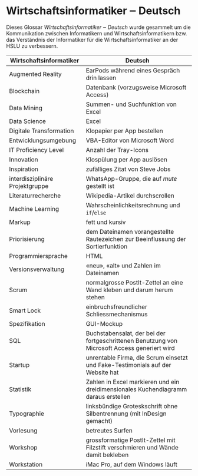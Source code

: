 # Wirtschaftsinformatiker ‒ Deutsch

Dieses Glossar _Wirtschaftsinformatiker ‒ Deutsch_ wurde gesammelt um die
Kommunikation zwischen Informatikern und Wirtschaftsinformatikern bzw. das
Verständnis der Informatiker für die Wirtschaftsinformatiker an der HSLU zu
verbessern.

| Wirtschaftsinformatiker         | Deutsch                                                                                      |
|---------------------------------|----------------------------------------------------------------------------------------------|
| Augmented Reality               | EarPods während eines Gespräch drin lassen                                                   |
| Blockchain                      | Datenbank (vorzugsweise Microsoft Access)                                                    |
| Data Mining                     | Summen- und Suchfunktion von Excel                                                           |
| Data Science                    | Excel                                                                                        |
| Digitale Transformation         | Klopapier per App bestellen                                                                  |
| Entwicklungsumgebung            | VBA-Editor von Microsoft Word                                                                |
| IT Proficiency Level            | Anzahl der Tray-Icons                                                                        |
| Innovation                      | Klospülung per App auslösen                                                                  |
| Inspiration                     | zufälliges Zitat von Steve Jobs                                                              |
| interdisziplinäre Projektgruppe | WhatsApp-Gruppe, die auf _mute_ gestellt ist                                                 |
| Literaturrecherche              | Wikipedia-Artikel durchscrollen                                                              |
| Machine Learning                | Wahrscheinlichkeitsrechnung und `if`/`else`                                                  |
| Markup                          | fett und kursiv                                                                              |
| Priorisierung                   | dem Dateinamen vorangestellte Rautezeichen zur Beeinflussung der Sortierfunktion             |
| Programmiersprache              | HTML                                                                                         |
| Versionsverwaltung              | «neu», «alt» und Zahlen im Dateinamen                                                        |
| Scrum                           | normalgrosse PostIt-Zettel an eine Wand kleben und darum herum stehen                        |
| Smart Lock                      | einbruchsfreundlicher Schliessmechanismus                                                    |
| Spezifikation                   | GUI-Mockup                                                                                   |
| SQL                             | Buchstabensalat, der bei der fortgeschrittenen Benutzung von Microsoft Access generiert wird |
| Startup                         | unrentable Firma, die Scrum einsetzt und Fake-Testimonials auf der Website hat               |
| Statistik                       | Zahlen in Excel markieren und ein dreidimensionales Kuchendiagramm daraus erstellen          |
| Typographie                     | linksbündige Groteskschrift ohne Silbentrennung (mit InDesign gemacht)                       |
| Vorlesung                       | betreutes Surfen                                                                             |
| Workshop                        | grossformatige PostIt-Zettel mit Filzstift verschmieren und Wände damit bekleben             |
| Workstation                     | iMac Pro, auf dem Windows läuft                                                              |
